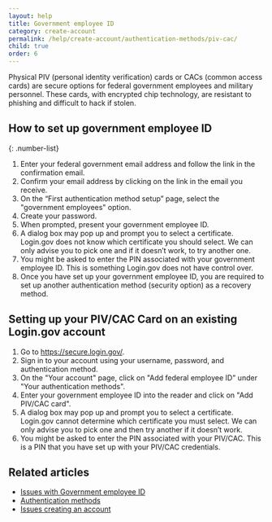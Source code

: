 ```yaml
---
layout: help
title: Government employee ID
category: create-account
permalink: /help/create-account/authentication-methods/piv-cac/
child: true
order: 6
---
```


Physical PIV (personal identity verification) cards or CACs (common access cards) are secure options for federal government employees and military personnel. These cards, with encrypted chip technology, are resistant to phishing and difficult to hack if stolen.

## How to set up government employee ID

{: .number-list}

1. Enter your federal government email address and follow the link in the confirmation email.
2. Confirm your email address by clicking on the link in the email you receive.
3. On the “First authentication method setup” page, select the "government employees" option.
4. Create your password.
5. When prompted, present your government employee ID.
6. A dialog box may pop up and prompt you to select a certificate. Login.gov does not know which certificate you should select. We can only advise you to pick one and if it doesn’t work, to try another one.
7. You might be asked to enter the PIN associated with your government employee ID. This is something Login.gov does not have control over.
8. Once you have set up your government employee ID, you are required to set up another authentication method (security option) as a recovery method.


## Setting up your PIV/CAC Card on an existing Login.gov account
1. Go to <https://secure.login.gov/>.
2. Sign in to your account using your username, password, and authentication method.
3. On the "Your account" page, click on "Add federal employee ID" under "Your authentication methods".
4. Enter your government employee ID into the reader and click on "Add PIV/CAC card".
5. A dialog box may pop up and prompt you to select a certificate. Login.gov cannot determine which certificate you must select. We can only advise you to pick one and then try another if it doesn’t work.
6. You might be asked to enter the PIN associated with your PIV/CAC. This is a PIN that you have set up with your PIV/CAC credentials.


## Related articles

* [Issues with Government employee ID](/help/trouble-signing-in/authentication/issues-with-government-employee-id-piv-cac/)
* [Authentication methods](/help/create-account/authentication-methods/)
* [Issues creating an account](/help/create-account/issues-creating-an-account/)
